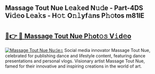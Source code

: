 ## Massage Tout Nue L𝚎a𝚔ed N𝚞𝚍e - Part-4DS Vi𝚍𝚎o L𝚎a𝚔s - H𝚘𝚝 O𝚗𝚕yf𝚊ns P𝚑𝚘tos m81IE

# <h2><a href="http://kfa998.oniu.top/?m=Massage+Tout+Nue">🔗👉 🔴 Massage Tout Nue P𝚑ot𝚘𝚜 V𝚒d𝚎o</a></h2>

[![Massage Tout Nue Nu𝚍e𝚜](https://i.imgur.com/0qMVB7G.gif)](http://kfa998.oniu.top/?m=Massage+Tout+Nue)
Social media innovator Massage Tout Nue, celebrated for publishing dance and lifestyle content, featuring dance presentations and personal vlogs. Visionary artist Massage Tout Nue, famed for their innovative and inspiring creations in the world of art.  
